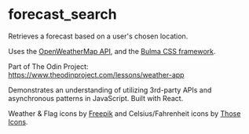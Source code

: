 # forecast_search  

Retrieves a forecast based on a user's chosen location.  

Uses the [OpenWeatherMap API](https://openweathermap.org/api), and the [Bulma CSS framework](https://bulma.io/).  

Part of The Odin Project:  
https://www.theodinproject.com/lessons/weather-app  

Demonstrates an understanding of utilizing 3rd-party APIs and asynchronous patterns in JavaScript. Built with React.  

Weather & Flag icons by [Freepik](https://www.flaticon.com/authors/freepik) and Celsius/Fahrenheit icons by [Those Icons](https://www.flaticon.com/authors/those-icons).  